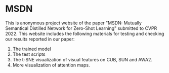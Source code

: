 # MSDN

This is anonymous project website of the paper "MSDN: Mutually Semantical Distilled Network for Zero-Shot Learning" submitted to CVPR 2022. This website includes the following materials for testing and checking our results reported in our paper:

1. The trained model
2. The test scripts
3. The t-SNE visualization of visual features on CUB, SUN and AWA2.
4. More visualization of attention maps.
